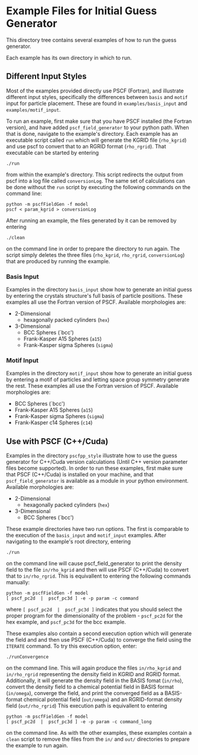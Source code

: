 # Example Files for Initial Guess Generator

This directory tree contains several examples of how to run the guess generator.

Each example has its own directory in which to run.

## Different Input Styles

Most of the examples provided directly use PSCF (Fortran), and illustrate 
different input styles, specifically the differences between `basis` and
`motif` input for particle placement. These are found in `examples/basis_input`
and `examples/motif_input`.

To run an example, first make sure that you have PSCF installed (the Fortran
version), and have added `pscf_field_generator` to your python path.
When that is done, navigate to the example's directory. Each example has an 
executable script called `run` which will generate the KGRID file (`rho_kgrid`) and use pscf to
convert that to an RGRID format (`rho_rgrid`). That executable can be started by entering 

```
./run
```

from within the example's directory. This script redirects the output from pscf
into a log file called `conversionLog`. The same set of calculations can be done
without the `run` script by executing the following commands on the command line:

```
python -m pscfFieldGen -f model
pscf < param_kgrid > conversionLog
```

After running an example, the files generated by it can
be removed by entering 

```
./clean
```

on the command line in order to prepare the directory to run again. The script
simply deletes the three files (`rho_kgrid`, `rho_rgrid`, `conversionLog`) that
are produced by running the example.

### Basis Input

Examples in the directory `basis_input` show how to generate an initial guess
by entering the crystals structure's full basis of particle positions. 
These examples all use the Fortran version of PSCF.
Available morphologies are:

 * 2-Dimensional
    * hexagonally packed cylinders (`hex`)
 * 3-Dimensional
    * BCC Spheres (`bcc')
    * Frank-Kasper A15 Spheres (`a15`)
    * Frank-Kasper sigma Spheres (`sigma`)

### Motif Input

Examples in the directory `motif_input` show how to generate an initial guess
by entering a motif of particles and letting space group symmetry generate
the rest.
These examples all use the Fortran version of PSCF.
Available morphologies are:

 * BCC Spheres (`bcc')
 * Frank-Kasper A15 Spheres (`a15`)
 * Frank-Kasper sigma Spheres (`sigma`)
 * Frank-Kasper c14 Spheres (`c14`)

## Use with PSCF (C++/Cuda)

Examples in the directory `pscfpp_style` illustrate how to use the guess generator
for C++/Cuda version calculations (Until C++ version parameter files become supported).
In order to run these examples, first make sure that PSCF (C++/Cuda) is installed on your
machine, and that `pscf_field_generator` is available as a module in your python environment.
Available morphologies are:

 * 2-Dimensional
    * hexagonally packed cylinders (`hex`)
 * 3-Dimensional
    * BCC Spheres (`bcc')

These example directories have two run options. The first is comparable to the execution
of the `basis_input` and `motif_input` examples. After navigating to the example's root
directory, entering

```
./run
```

on the command line will cause pscf_field_generator to print the density field to the 
file `in/rho_kgrid` and then will use PSCF (C++/Cuda) to convert that to `in/rho_rgrid`.
This is equivallent to entering the following commands manually:

```
python -m pscfFieldGen -f model
[ pscf_pc2d  |  pscf_pc3d ] -e -p param -c command
```

where `[ pscf_pc2d  |  pscf_pc3d ]` indicates that you should select the proper program
for the dimensionality of the problem - `pscf_pc2d` for the hex example, and `pscf_pc3d`
for the bcc example.

These examples also contain a second execution option which will generate the field and
and then use PSCF (C++/Cuda) to converge the field using the `ITERATE` command.
To try this execution option, enter:

```
./runConvergence
```

on the command line. This will again produce the files `in/rho_kgrid` and `in/rho_rgrid` 
representing the density field in KGRID and RGRID format. Additionally, it will generate the
density field in the BASIS fomat (`in/rho`), convert the density field to a chemical
potential field in BASIS format (`in/omega`), converge the field, and print the converged
field as a BASIS-format chemical potential field (`out/omega`) 
and an RGRID-format density field (`out/rho_rgrid`)
This execution path is equivallent to entering 

```
python -m pscfFieldGen -f model
[ pscf_pc2d  |  pscf_pc3d ] -e -p param -c command_long
```

on the command line. As with the other examples, these examples contain a `clean` script
to remove the files from the `in/` and `out/` directories to prepare the example to run again.
